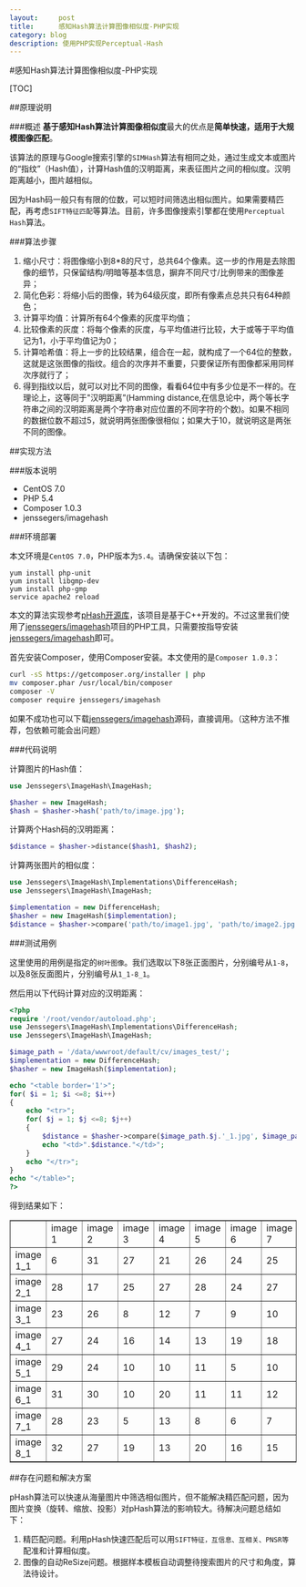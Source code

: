 ```yaml
---
layout:     post
title:      感知Hash算法计算图像相似度-PHP实现
category: blog
description: 使用PHP实现Perceptual-Hash
---
```


#感知Hash算法计算图像相似度-PHP实现

[TOC]

##原理说明

###概述
**基于感知Hash算法计算图像相似度**最大的优点是**简单快速，适用于大规模图像匹配**。 

该算法的原理与Google搜索引擎的`SIMHash`算法有相同之处，通过生成文本或图片的“指纹”（Hash值），计算Hash值的汉明距离，来表征图片之间的相似度。汉明距离越小，图片越相似。

因为Hash码一般只有有限的位数，可以短时间筛选出相似图片。如果需要精匹配，再考虑`SIFT特征匹配`等算法。目前，许多图像搜索引擎都在使用`Perceptual Hash`算法。

###算法步骤

1. 缩小尺寸：将图像缩小到8*8的尺寸，总共64个像素。这一步的作用是去除图像的细节，只保留结构/明暗等基本信息，摒弃不同尺寸/比例带来的图像差异； 
2. 简化色彩：将缩小后的图像，转为64级灰度，即所有像素点总共只有64种颜色； 
3. 计算平均值：计算所有64个像素的灰度平均值； 
4. 比较像素的灰度：将每个像素的灰度，与平均值进行比较，大于或等于平均值记为1，小于平均值记为0； 
5. 计算哈希值：将上一步的比较结果，组合在一起，就构成了一个64位的整数，这就是这张图像的指纹。组合的次序并不重要，只要保证所有图像都采用同样次序就行了； 
6. 得到指纹以后，就可以对比不同的图像，看看64位中有多少位是不一样的。在理论上，这等同于"汉明距离”(Hamming distance,在信息论中，两个等长字符串之间的汉明距离是两个字符串对应位置的不同字符的个数)。如果不相同的数据位数不超过5，就说明两张图像很相似；如果大于10，就说明这是两张不同的图像。 

##实现方法

###版本说明

* CentOS 7.0
* PHP 5.4
* Composer 1.0.3
* jenssegers/imagehash

###环境部署

本文环境是`CentOS 7.0`，PHP版本为`5.4`。请确保安装以下包：

```
yum install php-unit
yum install libgmp-dev
yum install php-gmp
service apache2 reload
```

本文的算法实现参考[pHash开源库](http://www.phash.org/docs/)，该项目是基于C++开发的。不过这里我们使用了[jenssegers/imagehash](https://github.com/jenssegers/imagehash)项目的PHP工具，只需要按指导安装[jenssegers/imagehash](https://github.com/jenssegers/imagehash)即可。

首先安装Composer，使用Composer安装。本文使用的是`Composer 1.0.3`：

``` bash
curl -sS https://getcomposer.org/installer | php
mv composer.phar /usr/local/bin/composer
composer -V
composer require jenssegers/imagehash
```

如果不成功也可以下载[jenssegers/imagehash](https://github.com/jenssegers/imagehash)源码，直接调用。（这种方法不推荐，包依赖可能会出问题）

###代码说明

计算图片的Hash值：

``` php
use Jenssegers\ImageHash\ImageHash;

$hasher = new ImageHash;
$hash = $hasher->hash('path/to/image.jpg');
```

计算两个Hash码的汉明距离：

``` php
$distance = $hasher->distance($hash1, $hash2);
```

计算两张图片的相似度：
``` php
use Jenssegers\ImageHash\Implementations\DifferenceHash;
use Jenssegers\ImageHash\ImageHash;

$implementation = new DifferenceHash;
$hasher = new ImageHash($implementation);
$distance = $hasher->compare('path/to/image1.jpg', 'path/to/image2.jpg');
```

###测试用例

这里使用的用例是指定的`树叶图像`。我们选取以下8张正面图片，分别编号从`1-8`，以及8张反面图片，分别编号从`1_1-8_1`。

然后用以下代码计算对应的汉明距离：

``` php
<?php
require '/root/vendor/autoload.php';
use Jenssegers\ImageHash\Implementations\DifferenceHash;
use Jenssegers\ImageHash\ImageHash;

$image_path = '/data/wwwroot/default/cv/images_test/';
$implementation = new DifferenceHash;
$hasher = new ImageHash($implementation);

echo "<table border='1'>";
for( $i = 1; $i <=8; $i++)
{
    echo "<tr>";
    for( $j = 1; $j <=8; $j++)
    {
        $distance = $hasher->compare($image_path.$j.'_1.jpg', $image_path.$i.'.jpg');
        echo "<td>".$distance."</td>";
    }
    echo "</tr>";
}
echo "</table>";
?>

```

得到结果如下：
<table border='1'><tr><td></td><td>image 1</td><td>image 2</td><td>image 3</td><td>image 4</td><td>image 5</td><td>image 6</td><td>image 7</td><td>image 8</td></tr><tr><td>image 1_1</td><td>6</td><td>31</td><td>27</td><td>21</td><td>26</td><td>24</td><td>25</td><td>20</td></tr><tr><td>image 2_1</td><td>28</td><td>17</td><td>25</td><td>27</td><td>28</td><td>24</td><td>27</td><td>30</td></tr><tr><td>image 3_1</td><td>23</td><td>26</td><td>8</td><td>12</td><td>7</td><td>9</td><td>10</td><td>7</td></tr><tr><td>image 4_1</td><td>27</td><td>24</td><td>16</td><td>14</td><td>13</td><td>19</td><td>18</td><td>13</td></tr><tr><td>image 5_1</td><td>29</td><td>24</td><td>10</td><td>10</td><td>11</td><td>5</td><td>10</td><td>13</td></tr><tr><td>image 6_1</td><td>31</td><td>30</td><td>10</td><td>20</td><td>11</td><td>11</td><td>12</td><td>11</td></tr><tr><td>image 7_1</td><td>28</td><td>23</td><td>5</td><td>13</td><td>8</td><td>6</td><td>7</td><td>12</td></tr><tr><td>image 8_1</td><td>32</td><td>27</td><td>19</td><td>13</td><td>20</td><td>16</td><td>15</td><td>18</td></tr></table>

##存在问题和解决方案

pHash算法可以快速从海量图片中筛选相似图片，但不能解决精匹配问题，因为图片变换（旋转、缩放、投影）对pHash算法的影响较大。待解决问题总结如下：

1. 精匹配问题。利用pHash快速匹配后可以用`SIFT特征，互信息、互相关、PNSR等`配准和计算相似度。
2. 图像的自动ReSize问题。根据样本模板自动调整待搜索图片的尺寸和角度，算法待设计。 


